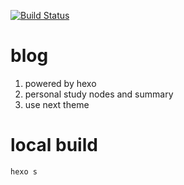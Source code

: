 [![Build Status](https://travis-ci.org/ldllidonglin/blog.svg?branch=master)](https://travis-ci.org/ldllidonglin/blog)
# blog
1. powered by hexo
2. personal study nodes and summary
3. use next theme
# local build
```
hexo s
```

